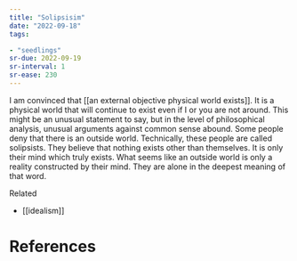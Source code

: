 ```yaml
---
title: "Solipsisim"
date: "2022-09-18"
tags:

- "seedlings"
sr-due: 2022-09-19
sr-interval: 1
sr-ease: 230
---
```


I am convinced that [[an external objective physical world exists]]. It is a physical world that will continue to exist even if I or you are not around. This might be an unusual statement to say, but in the level of philosophical analysis, unusual arguments against common sense abound. Some people deny that there is an outside world. Technically, these people are called solipsists. They believe that nothing exists other than themselves. It is only their mind which truly exists. What seems like an outside world is only a reality constructed by their mind. They are alone in the deepest meaning of that word.

Related
- [[idealism]]

# References